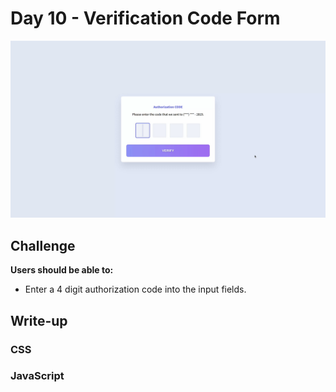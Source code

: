 # Day 10 - Verification Code Form

![Advent of JavaScript](screen.gif)

## Challenge

**Users should be able to:**

-   Enter a 4 digit authorization code into the input fields.

## Write-up

### CSS

### JavaScript
